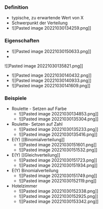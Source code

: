 ### Definition
+ typische, zu erwartende Wert von X
+ Schwerpunkt der Verteilung
+ ![[Pasted image 20221030134259.png]]

### Eigenschaften
+ ![[Pasted image 20221030150633.png]]
+ 
![[Pasted image 20221030135821.png]]
+ ![[Pasted image 20221030140432.png]]
+ ![[Pasted image 20221030140933.png]]
+ ![[Pasted image 20221030141609.png]]


### Beispiele
+ Roulette - Setzen auf Farbe
	+ ![[Pasted image 20221030134853.png]]
	+ ![[Pasted image 20221030135304.png]]
+ Roulette- Setzen auf Zahl
	+ ![[Pasted image 20221030135233.png]]
	+ ![[Pasted image 20221030135416.png]]
+ E(Y) [[Binomialverteilung]]
	+ ![[Pasted image 20221030151601.png]]
	+ ![[Pasted image 20221030151532.png]]
+ E(Y) [[Gleichverteilung]]
	+ ![[Pasted image 20221030151723.png]]
	+ ![[Pasted image 20221030151934.png]]
+ E(Y) Binomialverteilung
	+ ![[Pasted image 20221030151749.png]]
	+ ![[Pasted image 20221030152119.png]]
+ Hotelzimmer
	+ ![[Pasted image 20221030152338.png]]
	+ ![[Pasted image 20221030152925.png]]
	+ ![[Pasted image 20221030153342.png]]

